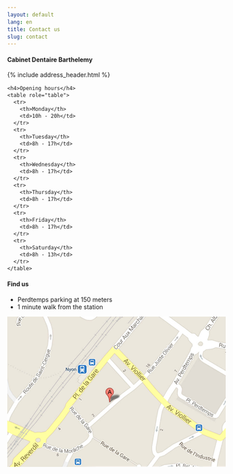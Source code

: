 ```yaml
---
layout: default
lang: en
title: Contact us
slug: contact
---
```


<div class="row">
  <div class="col-md-5">
    <h4>Cabinet Dentaire Barthelemy</h4>
    {% include address_header.html %}

    <h4>Opening hours</h4>
    <table role="table">
      <tr>
        <th>Monday</th>
        <td>10h - 20h</td>
      </tr>
      <tr>
        <th>Tuesday</th>
        <td>8h - 17h</td>
      </tr>
      <tr>
        <th>Wednesday</th>
        <td>8h - 17h</td>
      </tr>
      <tr>
        <th>Thursday</th>
        <td>8h - 17h</td>
      </tr>
      <tr>
        <th>Friday</th>
        <td>8h - 17h</td>
      </tr>
      <tr>
        <th>Saturday</th>
        <td>8h - 13h</td>
      </tr>
    </table>
  </div>
  <div class="col-md-7">
    <h4>Find us</h4>
    <ul>
      <li>Perdtemps parking at 150 meters</li>
      <li>1 minute walk from the station</li>
    </ul>
    <a href="https://maps.google.ch/maps?f=q&source=s_q&hl=fr&geocode=&q=Rue+Juste-Olivier+8,+1260+Nyon&aq=&sll=46.44716,6.449102&sspn=0.81848,2.113495&t=m&ie=UTF8&hq=&hnear=Rue+Juste+Olivier+8,+1260+Nyon,+Vaud&z=16&iwloc=A&output=embed">
      <img src="/photos/map.jpg" alt="Nous trouver" />
    </a>
  </div>
</div>
